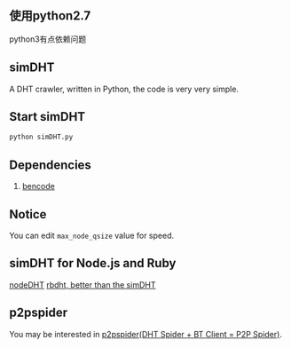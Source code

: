 ## 使用python2.7
python3有点依赖问题

## simDHT
A DHT crawler, written in Python, the code is very very simple.

## Start simDHT
```bash
python simDHT.py
```

## Dependencies
1. [bencode](https://pypi.python.org/pypi/bencode/1.0)

## Notice
You can edit `max_node_qsize` value for speed.

## simDHT for Node.js and Ruby
[nodeDHT](https://github.com/dontcontactme/nodeDHT)
[rbdht, better than the simDHT](https://github.com/dontcontactme/rbdht)

## p2pspider
You may be interested in [p2pspider(DHT Spider + BT Client = P2P Spider)](https://github.com/dontcontactme/p2pspider).
